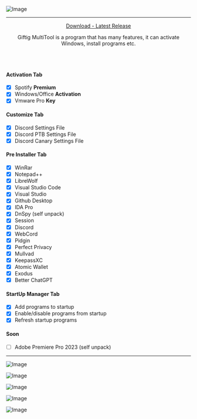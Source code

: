 ![Image](https://i.postimg.cc/x15rTMKw/giftigmultitool.png)

---
<p align = "center">
  <a href = "https://github.com/JunkieOpfer/Giftig/releases">Download - Latest Release</a>
</p>

<p align="center">
Giftig MultiTool is a program that has many features, it can activate Windows, install programs etc.
</p>

<br><br>

#### Activation Tab

- [x] Spotify **Premium**
- [x] Windows/Office **Activation**
- [x] Vmware Pro **Key**

#### Customize Tab

- [x] Discord Settings File
- [x] Discord PTB Settings File
- [x] Discord Canary Settings File

#### Pre Installer Tab
- [x] WinRar
- [x] Notepad++
- [x] LibreWolf
- [x] Visual Studio Code
- [x] Visual Studio
- [x] Github Desktop
- [x] IDA Pro
- [x] DnSpy (self unpack)
- [x] Session
- [x] Discord
- [x] WebCord
- [x] Pidgin
- [x] Perfect Privacy
- [x] Mullvad
- [x] KeepassXC
- [x] Atomic Wallet
- [x] Exodus
- [x] Better ChatGPT

#### StartUp Manager Tab
- [x] Add programs to startup
- [x] Enable/disable programs from startup
- [x] Refresh startup programs

#### Soon
- [ ] Adobe Premiere Pro 2023 (self unpack)

---



![Image](https://i.postimg.cc/XvTXxRpc/image.png)

![Image](https://i.postimg.cc/fLmyP8d4/image.png)

![Image](https://i.postimg.cc/zvkBz3p0/image.png)

![Image](https://i.postimg.cc/J73tcdmZ/image.png)

![Image](https://i.postimg.cc/mrS5mkJD/22-Screenshot-2023-09-17-164310.jpg)

